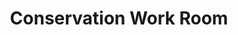 ---
pid: '75'
_date: between 1934 and 2009
derivativo_link: https://derivativo-1.library.columbia.edu/iiif/2/ldpd:341189/
dlc_link: https://dlc.library.columbia.edu/catalog/cul:djh9w0vthv
format: photographs
iiif_json: https://derivativo-1.library.columbia.edu/iiif/2/ldpd:341189/info.json
name: 
native_jpg: https://derivativo-1.library.columbia.edu/iiif/2/ldpd:341189/full/!768,768/0/native.jpg
shelf_location: Box no. Box 162, Folder no. Folder 14 (Buildings & Grounds - Morningside
  - Butler Library, Interior), Historical Photograph Collection
subjects: Academic libraries; New York (N.Y.); Butler Library
summary: View of equipment in the Conservation work room.
title: Conservation Work Room
permalink: /photos/75/
layout: photo-page
---